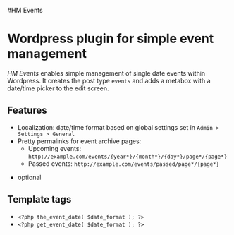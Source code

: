 #HM Events
# Wordpress plugin for simple event management

*HM Events* enables simple management of single date events within Wordpress. 
It creates the post type `events` and adds a metabox with a date/time picker to the edit screen.

## Features
+ Localization: date/time format based on global settings set in `Admin > Settings > General`
+ Pretty permalinks for event archive pages: 
    * Upcoming events: `http://example.com/events/{year*}/{month*}/{day*}/page*/{page*}` 
    * Passed events: `http://example.com/events/passed/page*/{page*}`

* optional

## Template tags

+ `<?php the_event_date( $date_format ); ?>`
+ `<?php get_event_date( $date_format ); ?>`
